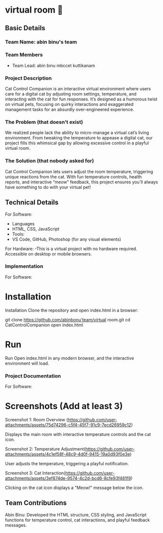 # virtual room 🎯


## Basic Details
### Team Name: abin binu's team


### Team Members
- Team Lead: abin binu mbccet kuttikanam

### Project Description
Cat Control Companion is an interactive virtual environment where users care for a digital cat by adjusting room settings, temperature, and interacting with the cat for fun responses. It’s designed as a humorous twist on virtual pets, focusing on quirky interactions and exaggerated management tasks for an absurdly over-engineered experience.
### The Problem (that doesn't exist)
We realized people lack the ability to micro-manage a virtual cat’s living environment. From tweaking the temperature to appease a digital cat, our project fills this whimsical gap by allowing excessive control in a playful virtual room.


### The Solution (that nobody asked for)
Cat Control Companion lets users adjust the room temperature, triggering unique reactions from the cat. With fun temperature controls, health reports, and interactive “meow” feedback, this project ensures you'll always have something to do with your virtual pet!


## Technical Details
For Software:
- Languages
-  HTML, CSS, JavaScript
-  Tools:
-  VS Code, GitHub, Photoshop (for any visual elements)


For Hardware:
-This is a virtual project with no hardware required. Accessible on desktop or mobile browsers.


### Implementation
For Software:
# Installation
Installation Clone the repository and open index.html in a browser:

git clone https://github.com/abinbonu'team/virtual room.git
cd CatControlCompanion
open index.html


# Run
Run Open index.html in any modern browser, and the interactive environment will load.



### Project Documentation
For Software:

# Screenshots (Add at least 3)
Screenshot 1: Room Overview (https://github.com/user-attachments/assets/75d74296-c5f4-45f7-91c9-7ecd26959c12)
 
Displays the main room with interactive temperature controls and the cat icon.

Screenshot 2: Temperature Adjustment(https://github.com/user-attachments/assets/4c1ef58f-48c9-4d0f-9415-19a0d93f0e3e)

User adjusts the temperature, triggering a playful notification.


Screenshot 3: Cat Interaction(https://github.com/user-attachments/assets/3ef874de-9574-4c2d-bcd6-8cfe93f481f9)

Clicking on the cat icon displays a "Meow!" message below the icon.

## Team Contributions
Abin Binu: Developed the HTML structure, CSS styling, and JavaScript functions for temperature control, cat interactions, and playful feedback messages.





